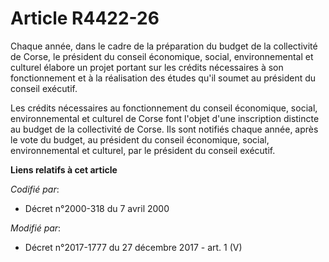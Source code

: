 # Article R4422-26

Chaque année, dans le cadre de la préparation du budget de la   collectivité de Corse, le président du conseil économique,
social, environnemental et culturel élabore un projet portant sur les crédits nécessaires à son fonctionnement et à la
réalisation des études qu'il soumet au président du conseil exécutif. 

Les crédits nécessaires au fonctionnement du conseil économique, social, environnemental et culturel de Corse font l'objet
d'une inscription distincte au budget de la   collectivité de Corse. Ils sont notifiés chaque année, après le vote du budget,
au président du conseil économique, social, environnemental et culturel, par le président du conseil exécutif.

**Liens relatifs à cet article**

_Codifié par_:

  - Décret n°2000-318 du 7 avril 2000

_Modifié par_:

  - Décret n°2017-1777 du 27 décembre 2017 - art. 1 (V)
